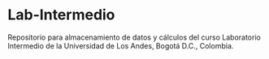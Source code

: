 # Lab-Intermedio
Repositorio para almacenamiento de datos y cálculos del curso Laboratorio Intermedio de la  Universidad de Los Andes, Bogotá D.C., Colombia.

